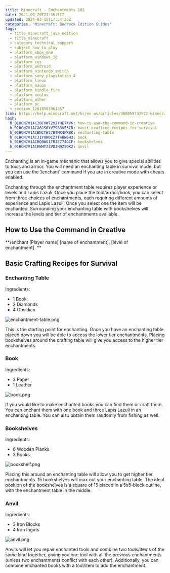 ```yaml
---
title: Minecraft - Enchantments 101
date: 2021-03-29T21:56:51Z
updated: 2024-03-15T17:54:26Z
categories: "Minecraft: Bedrock Edition Guides"
tags:
  - title_minecraft_java_edition
  - title_minecraft
  - category_technical_support
  - subject_how_to_play
  - platform_xbox_one
  - platform_windows_10
  - platform_ios
  - platform_android
  - platform_nintendo_switch
  - platform_sony_playstation_4
  - platform_linux
  - platform_macos
  - platform_kindle_fire
  - platform_oculus
  - platform_other
  - platform_pc
  - section_12618581961357
link: https://help.minecraft.net/hc/en-us/articles/360058732972-Minecraft-Enchantments-101
hash:
  h_01HCN7V1AC20CVW72VJYHE7XVK: how-to-use-the-command-in-creative
  h_01HCN7V1ACX6JS0YV7983V23CR: basic-crafting-recipes-for-survival
  h_01HCN7V1ACBNCTW37BTMX4PK8K: enchanting-table
  h_01HCN7V1ACJ1Y0W0CZ7T4HN6H3: book
  h_01HCN7V1ACRQ0WG1TRJE774GCF: bookshelves
  h_01HCN7V1ACEWHTZ3VDJH9ZSQK2: anvil
---
```


Enchanting is an in-game mechanic that allows you to give special abilities to tools and armor. You will need an enchanting table in survival mode, but you can use the ‘/enchant’ command if you are in creative mode with cheats enabled. 

Enchanting through the enchantment table requires player experience or levels and Lapis Lazuli. Once you place the tool/armor/book, you can select from three choices of enchantments, each requiring different amounts of experience and Lapis Lazuli. Once you select one the item will be enchanted. Surrounding your enchanting table with bookshelves will increase the levels and tier of enchantments available.  

## How to Use the Command in Creative 

**/enchant \[Player name\] \[name of enchantment\], \[level of enchantment\]  **

## Basic Crafting Recipes for Survival 

### Enchanting Table 

Ingredients:

- 1 Book
- 2 Diamonds
- 4 Obsidian

![enchantment-table.png](https://minecrafthelp.zendesk.com/hc/article_attachments/25040459945741)

This is the starting point for enchanting. Once you have an enchanting table placed down you will be able to access the lower tier enchantments. Placing bookshelves around the crafting table will give you access to the higher tier enchantments. 

### Book 

Ingredients:

- 3 Paper
- 1 Leather

![book.png](https://minecrafthelp.zendesk.com/hc/article_attachments/25040459966093)

If you would like to make enchanted books you can find them or craft them. You can enchant them with one book and three Lapis Lazuli in an enchanting table. You can also obtain them randomly from fishing as well. 

### Bookshelves 

Ingredients:

- 6 Wooden Planks
- 3 Books

![bookshelf.png](https://minecrafthelp.zendesk.com/hc/article_attachments/25040467675021)

Placing this around an enchanting table will allow you to get higher tier enchantments. 15 bookshelves will max out your enchanting table. The ideal position of the bookshelves is a square of 15 placed in a 5x5-block outline, with the enchantment table in the middle. 

### Anvil 

Ingredients:

- 3 Iron Blocks
- 4 Iron Ingots

![anvil.png](https://minecrafthelp.zendesk.com/hc/article_attachments/25040467682061)

Anvils will let you repair enchanted tools and combine two tools/items of the same kind together, giving you one tool with all the previous enchantments (unless two enchantments conflict with each other). Additionally, you can combine enchanted books with a tool/item to add the enchantment.
